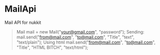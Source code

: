 # MailApi
Mail API for nukkit

> Mail mail = new Mail("your@gmail.com", "password");
Sending:
> mail.send("from@mail.com", "to@mail.com", "Title", "text", "text/plain");
Using html
> mail.send("from@mail.com", "to@mail.com", "Title", "HTML BITCH", "text/html");
